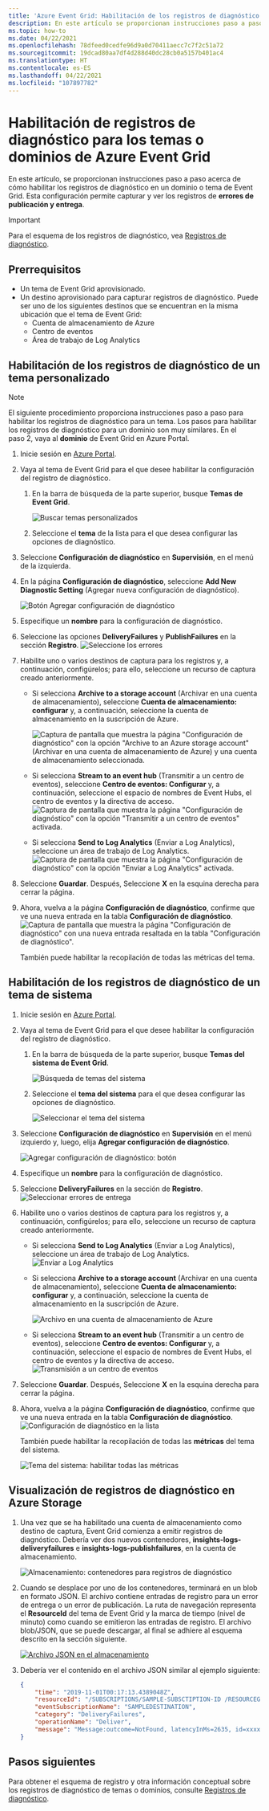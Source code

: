 ```yaml
---
title: 'Azure Event Grid: Habilitación de los registros de diagnóstico de temas o dominios'
description: En este artículo se proporcionan instrucciones paso a paso sobre cómo habilitar los registros de diagnóstico para un tema de Azure Event Grid.
ms.topic: how-to
ms.date: 04/22/2021
ms.openlocfilehash: 78dfeed0cedfe96d9a0d70411aecc7c7f2c51a72
ms.sourcegitcommit: 19dcad80aa7df4d288d40dc28cb0a5157b401ac4
ms.translationtype: HT
ms.contentlocale: es-ES
ms.lasthandoff: 04/22/2021
ms.locfileid: "107897782"
---
```

#  <a name="enable-diagnostic-logs-for-azure-event-grid-topics-or-domains"></a>Habilitación de registros de diagnóstico para los temas o dominios de Azure Event Grid
En este artículo, se proporcionan instrucciones paso a paso acerca de cómo habilitar los registros de diagnóstico en un dominio o tema de Event Grid.  Esta configuración permite capturar y ver los registros de **errores de publicación y entrega**. 

> [!IMPORTANT]
> Para el esquema de los registros de diagnóstico, vea [Registros de diagnóstico](diagnostic-logs.md). 


## <a name="prerequisites"></a>Prerrequisitos

- Un tema de Event Grid aprovisionado.
- Un destino aprovisionado para capturar registros de diagnóstico. Puede ser uno de los siguientes destinos que se encuentran en la misma ubicación que el tema de Event Grid:
    - Cuenta de almacenamiento de Azure
    - Centro de eventos
    - Área de trabajo de Log Analytics

## <a name="enable-diagnostic-logs-for-a-custom-topic"></a>Habilitación de los registros de diagnóstico de un tema personalizado

> [!NOTE]
> El siguiente procedimiento proporciona instrucciones paso a paso para habilitar los registros de diagnóstico para un tema. Los pasos para habilitar los registros de diagnóstico para un dominio son muy similares. En el paso 2, vaya al **dominio** de Event Grid en Azure Portal.  

1. Inicie sesión en [Azure Portal](https://portal.azure.com).
2. Vaya al tema de Event Grid para el que desee habilitar la configuración del registro de diagnóstico. 
    1. En la barra de búsqueda de la parte superior, busque **Temas de Event Grid**. 
    
        ![Buscar temas personalizados](./media/enable-diagnostic-logs-topic/search-custom-topics.png)
    1. Seleccione el **tema** de la lista para el que desea configurar las opciones de diagnóstico. 
1. Seleccione **Configuración de diagnóstico** en **Supervisión**, en el menú de la izquierda.
1. En la página **Configuración de diagnóstico**, seleccione **Add New Diagnostic Setting** (Agregar nueva configuración de diagnóstico). 
    
    ![Botón Agregar configuración de diagnóstico](./media/enable-diagnostic-logs-topic/diagnostic-settings-add.png)
5. Especifique un **nombre** para la configuración de diagnóstico. 
6. Seleccione las opciones **DeliveryFailures** y **PublishFailures** en la sección **Registro**. 
    ![Seleccione los errores](./media/enable-diagnostic-logs-topic/log-failures.png)
7. Habilite uno o varios destinos de captura para los registros y, a continuación, configúrelos; para ello, seleccione un recurso de captura creado anteriormente. 
    - Si selecciona **Archive to a storage account** (Archivar en una cuenta de almacenamiento), seleccione **Cuenta de almacenamiento: configurar** y, a continuación, seleccione la cuenta de almacenamiento en la suscripción de Azure. 

        ![Captura de pantalla que muestra la página "Configuración de diagnóstico" con la opción "Archive to an Azure storage account" (Archivar en una cuenta de almacenamiento de Azure) y una cuenta de almacenamiento seleccionada.](./media/enable-diagnostic-logs-topic/archive-storage.png)
    - Si selecciona **Stream to an event hub** (Transmitir a un centro de eventos), seleccione **Centro de eventos: Configurar** y, a continuación, seleccione el espacio de nombres de Event Hubs, el centro de eventos y la directiva de acceso. 
        ![Captura de pantalla que muestra la página "Configuración de diagnóstico" con la opción "Transmitir a un centro de eventos" activada.](./media/enable-diagnostic-logs-topic/archive-event-hub.png)
    - Si selecciona **Send to Log Analytics** (Enviar a Log Analytics), seleccione un área de trabajo de Log Analytics.
        ![Captura de pantalla que muestra la página "Configuración de diagnóstico" con la opción "Enviar a Log Analytics" activada.](./media/enable-diagnostic-logs-topic/send-log-analytics.png)
8. Seleccione **Guardar**. Después, Seleccione **X** en la esquina derecha para cerrar la página. 
9. Ahora, vuelva a la página **Configuración de diagnóstico**, confirme que ve una nueva entrada en la tabla **Configuración de diagnóstico**. 
    ![Captura de pantalla que muestra la página "Configuración de diagnóstico" con una nueva entrada resaltada en la tabla "Configuración de diagnóstico".](./media/enable-diagnostic-logs-topic/diagnostic-setting-list.png)

     También puede habilitar la recopilación de todas las métricas del tema. 

## <a name="enable-diagnostic-logs-for-a-system-topic"></a>Habilitación de los registros de diagnóstico de un tema de sistema

1. Inicie sesión en [Azure Portal](https://portal.azure.com).
2. Vaya al tema de Event Grid para el que desee habilitar la configuración del registro de diagnóstico. 
    1. En la barra de búsqueda de la parte superior, busque **Temas del sistema de Event Grid**. 
    
        ![Búsqueda de temas del sistema](./media/enable-diagnostic-logs-topic/search-system-topics.png)
    1. Seleccione el **tema del sistema** para el que desea configurar las opciones de diagnóstico. 
    
        ![Seleccionar el tema del sistema](./media/enable-diagnostic-logs-topic/select-system-topic.png)
3. Seleccione **Configuración de diagnóstico** en **Supervisión** en el menú izquierdo y, luego, elija **Agregar configuración de diagnóstico**. 

    ![Agregar configuración de diagnóstico: botón](./media/enable-diagnostic-logs-topic/system-topic-add-diagnostic-settings-button.png)
4. Especifique un **nombre** para la configuración de diagnóstico. 
7. Seleccione **DeliveryFailures** en la sección de **Registro**. 
    ![Seleccionar errores de entrega](./media/enable-diagnostic-logs-topic/system-topic-select-delivery-failures.png)
6. Habilite uno o varios destinos de captura para los registros y, a continuación, configúrelos; para ello, seleccione un recurso de captura creado anteriormente. 
    - Si selecciona **Send to Log Analytics** (Enviar a Log Analytics), seleccione un área de trabajo de Log Analytics.
        ![Enviar a Log Analytics](./media/enable-diagnostic-logs-topic/system-topic-select-log-workspace.png) 
    - Si selecciona **Archive to a storage account** (Archivar en una cuenta de almacenamiento), seleccione **Cuenta de almacenamiento: configurar** y, a continuación, seleccione la cuenta de almacenamiento en la suscripción de Azure. 

        ![Archivo en una cuenta de almacenamiento de Azure](./media/enable-diagnostic-logs-topic/system-topic-select-storage-account.png)
    - Si selecciona **Stream to an event hub** (Transmitir a un centro de eventos), seleccione **Centro de eventos: Configurar** y, a continuación, seleccione el espacio de nombres de Event Hubs, el centro de eventos y la directiva de acceso. 
        ![Transmisión a un centro de eventos](./media/enable-diagnostic-logs-topic/system-topic-select-event-hub.png)
8. Seleccione **Guardar**. Después, Seleccione **X** en la esquina derecha para cerrar la página. 
9. Ahora, vuelva a la página **Configuración de diagnóstico**, confirme que ve una nueva entrada en la tabla **Configuración de diagnóstico**. 
    ![Configuración de diagnóstico en la lista](./media/enable-diagnostic-logs-topic/system-topic-diagnostic-settings-targets.png)

     También puede habilitar la recopilación de todas las **métricas** del tema del sistema.

    ![Tema del sistema: habilitar todas las métricas](./media/enable-diagnostic-logs-topic/system-topics-metrics.png)

## <a name="view-diagnostic-logs-in-azure-storage"></a>Visualización de registros de diagnóstico en Azure Storage 

1. Una vez que se ha habilitado una cuenta de almacenamiento como destino de captura, Event Grid comienza a emitir registros de diagnóstico. Debería ver dos nuevos contenedores, **insights-logs-deliveryfailures** e **insights-logs-publishfailures**, en la cuenta de almacenamiento. 

    ![Almacenamiento: contenedores para registros de diagnóstico](./media/enable-diagnostic-logs-topic/storage-containers.png)
2. Cuando se desplace por uno de los contenedores, terminará en un blob en formato JSON. El archivo contiene entradas de registro para un error de entrega o un error de publicación. La ruta de navegación representa el **ResourceId** del tema de Event Grid y la marca de tiempo (nivel de minuto) como cuando se emitieron las entradas de registro. El archivo blob/JSON, que se puede descargar, al final se adhiere al esquema descrito en la sección siguiente. 

    [ ![Archivo JSON en el almacenamiento](./media/enable-diagnostic-logs-topic/select-json.png) ](./media/enable-diagnostic-logs-topic/select-json.png)
3. Debería ver el contenido en el archivo JSON similar al ejemplo siguiente: 

    ```json
    {
        "time": "2019-11-01T00:17:13.4389048Z",
        "resourceId": "/SUBSCRIPTIONS/SAMPLE-SUBSCTIPTION-ID /RESOURCEGROUPS/SAMPLE-RESOURCEGROUP-NAME/PROVIDERS/MICROSOFT.EVENTGRID/TOPICS/SAMPLE-TOPIC-NAME ",
        "eventSubscriptionName": "SAMPLEDESTINATION",
        "category": "DeliveryFailures",
        "operationName": "Deliver",
        "message": "Message:outcome=NotFound, latencyInMs=2635, id=xxxxxxxx-xxxx-xxxx-xxxx-xxxxxxxxxxxxx, systemId=xxxxxxx-xxxx-xxxx-xxxx-xxxxxxxxxxxx, state=FilteredFailingDelivery, deliveryTime=11/1/2019 12:17:10 AM, deliveryCount=0, probationCount=0, deliverySchema=EventGridEvent, eventSubscriptionDeliverySchema=EventGridEvent, fields=InputEvent, EventSubscriptionId, DeliveryTime, State, Id, DeliverySchema, LastDeliveryAttemptTime, SystemId, fieldCount=, requestExpiration=1/1/0001 12:00:00 AM, delivered=False publishTime=11/1/2019 12:17:10 AM, eventTime=11/1/2019 12:17:09 AM, eventType=Type, deliveryTime=11/1/2019 12:17:10 AM, filteringState=FilteredWithRpc, inputSchema=EventGridEvent, publisher=DIAGNOSTICLOGSTEST-EASTUS.EASTUS-1.EVENTGRID.AZURE.NET, size=363, fields=Id, PublishTime, SerializedBody, EventType, Topic, Subject, FilteringHashCode, SystemId, Publisher, FilteringTopic, TopicCategory, DataVersion, MetadataVersion, InputSchema, EventTime, fieldCount=15, url=sb://diagnosticlogstesting-eastus.servicebus.windows.net/, deliveryResponse=NotFound: The messaging entity 'sb://diagnosticlogstesting-eastus.servicebus.windows.net/eh-diagnosticlogstest' could not be found. TrackingId:c98c5af6-11f0-400b-8f56-c605662fb849_G14, SystemTracker:diagnosticlogstesting-eastus.servicebus.windows.net:eh-diagnosticlogstest, Timestamp:2019-11-01T00:17:13, referenceId: ac141738a9a54451b12b4cc31a10dedc_G14:"
    }
    ```
## <a name="next-steps"></a>Pasos siguientes
Para obtener el esquema de registro y otra información conceptual sobre los registros de diagnóstico de temas o dominios, consulte [Registros de diagnóstico](diagnostic-logs.md).
